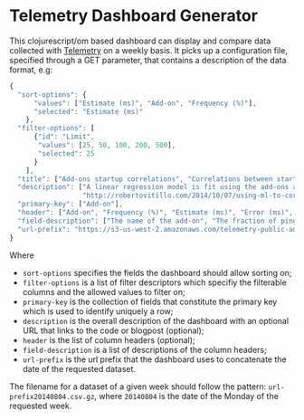 # Telemetry Dashboard Generator

This clojurescript/om based dashboard can display and compare data collected with [Telemetry](https://wiki.mozilla.org/Telemetry) on a weekly basis. It picks up
a configuration file, specified through a GET parameter, that contains a description of the data format, e.g:

```javascript
{
  "sort-options": {
      "values": ["Estimate (ms)", "Add-on", "Frequency (%)"],
      "selected": "Estimate (ms)"
    },
  "filter-options": [
      {"id": "Limit",
       "values": [25, 50, 100, 200, 500],
       "selected": 25
      }
    ],
  "title": ["Add-ons startup correlations", "Correlations between startup time and add-ons"],
  "description": ["A linear regression model is fit using the add-ons as predictors for the startup time. The job is run weekly on all the data collected on Monday for the release channel on Windows.",
                  "http://robertovitillo.com/2014/10/07/using-ml-to-correlate-add-ons-to-performance-bottlenecks/"],
  "primary-key": ["Add-on"],
  "header": ["Add-on", "Frequency (%)", "Estimate (ms)", "Error (ms)", "t-statistic"],
  "field-description": ["The name of the add-on", "The fraction of pings that contained the add-on", "The add-on coefficient expresses the effect of the addon on startup time wrt the average startup time without any add-ons", "The standard error of the coefficient", "The value of the associated t-statistic for the coefficient"],
  "url-prefix": "https://s3-us-west-2.amazonaws.com/telemetry-public-analysis/addon_analysis/data/startup_addon_summary"
}
```

Where
- `sort-options` specifies the fields the dashboard should allow sorting on;
- `filter-options` is a list of filter descriptors which specifiy the filterable columns and the allowed values to filter on;
- `primary-key` is the collection of fields that constitute the primary key which is used to identify uniquely a row;
- `description` is the overall description of the dashboard with an optional URL that links to the code or blogpost (optional);
- `header` is the list of column headers (optional);
- `field-description` is a list of descriptions of the column headers;
- `url-prefix` is the url prefix that the dashboard uses to concatenate the date of the requested dataset.

The filename for a dataset of a given week should follow the pattern: `url-prefix20140804.csv.gz`, where `20140804` is the date of the Monday of the requested week.
